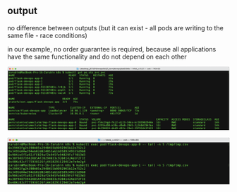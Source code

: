 ## output
no difference between outputs (but it can exist - all pods are writing to the same file - race conditions)

in our example, no order guarantee is required, because all applications have the same functionality and do not depend on each other

![](screens/pods1.png)

![](screens/csv.png)